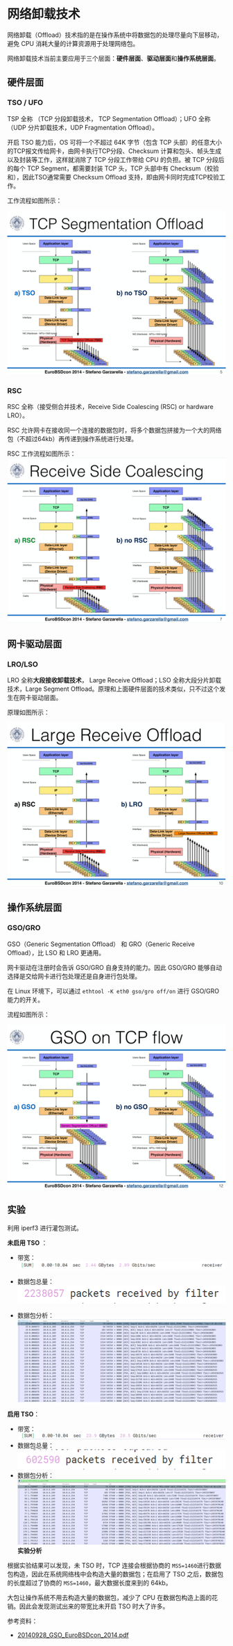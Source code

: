 # 网络卸载技术

网络卸载（Offload）技术指的是在操作系统中将数据包的处理尽量向下层移动，避免 CPU 消耗大量的计算资源用于处理网络包。

网络卸载技术当前主要应用于三个层面：**硬件层面**、**驱动层面**和**操作系统层面**。

## 硬件层面

### TSO / UFO

TSP 全称 （TCP 分段卸载技术， TCP Segmentation Offload）；UFO 全称（UDP 分片卸载技术，UDP Fragmentation Offload）。

开启 TSO 能力后，OS 可将一个不超过 64K 字节（包含 TCP 头部）的任意大小的TCP报文传给网卡，由网卡执行TCP分段、Checksum 计算和包头、帧头生成以及封装等工作，这样就消除了 TCP 分段工作带给 CPU 的负担。被 TCP 分段后的每个 TCP Segment，都需要封装 TCP 头，TCP 头部中有 Checksum（校验和），因此TSO通常需要 Checksum Offload 支持，即由网卡同时完成TCP校验工作。

工作流程如图所示：

![image.png](https://raw.githubusercontent.com/wlynxg/pic/main/2025/06/01/20250601-142330.png)

### RSC

RSC 全称（接受侧合并技术，Receive Side Coalescing (RSC)    or hardware LRO）。

RSC 允许网卡在接收同一个连接的数据包时，将多个数据包拼接为一个大的网络包（不超过64kb）再传递到操作系统进行处理。

RSC 工作流程如图所示：
![image.png](https://raw.githubusercontent.com/wlynxg/pic/main/2025/06/01/20250601-142349.png)

## 网卡驱动层面

### LRO/LSO

LRO 全称**大段接收卸载技术**， Large Receive Offload；LSO 全称大段分片卸载技术，Large Segment Offload。原理和上面硬件层面的技术类似，只不过这个发生在网卡驱动层面。

原理如图所示：

![image.png](https://raw.githubusercontent.com/wlynxg/pic/main/2025/06/01/20250601-142403.png)

## 操作系统层面

### GSO/GRO

GSO（Generic Segmentation Offload） 和 GRO（Generic Receive Offload），比 LSO 和 LRO 更通用。

网卡驱动在注册时会告诉 GSO/GRO 自身支持的能力。因此 GSO/GRO 能够自动选择是交给网卡进行包处理还是自身进行包处理。

在 Linux 环境下，可以通过 `ethtool -K eth0 gso/gro off/on` 进行 GSO/GRO 能力的开关。

流程如图所示：

![image.png](https://raw.githubusercontent.com/wlynxg/pic/main/2025/06/01/20250601-142421.png)

## 实验

利用 iperf3 进行灌包测试。

**未启用 TSO** ：

- 带宽：
	![image.png](https://raw.githubusercontent.com/wlynxg/pic/main/2025/06/01/20250601-142432.png)
- 数据包总量：
  ![image.png](https://raw.githubusercontent.com/wlynxg/pic/main/2025/06/01/20250601-142454.png)

- 数据包分析：![image.png](https://raw.githubusercontent.com/wlynxg/pic/main/2025/06/01/20250601-142507.png)

**启用 TSO**：

- 带宽：![image.png](https://raw.githubusercontent.com/wlynxg/pic/main/2025/06/01/20250601-142525.png)
- 数据包总量：
![image.png](https://raw.githubusercontent.com/wlynxg/pic/main/2025/06/01/20250601-142540.png)
- 数据包分析：
  ![image.png](https://raw.githubusercontent.com/wlynxg/pic/main/2025/06/01/20250601-142606.png)
**实验分析**

根据实验结果可以发现，未 TSO 时，TCP 连接会根据协商的 `MSS=1460`进行数据包构造，因此在系统网络栈中会构造大量的数据包；在启用了 TSO 之后，数据包的长度超过了协商的 `MSS=1460`，最大数据长度来到的 64kb。

大包让操作系统不用去构造大量的数据包，减少了 CPU 在数据包构造上面的花销。因此会发现测试出来的带宽比未开启 TSO 时大了许多。

参考资料：

- [20140928_GSO_EuroBSDcon_2014.pdf](https://blog-img-figure.oss-cn-chengdu.aliyuncs.com/img/20140928_GSO_EuroBSDcon_2014.pdf)
